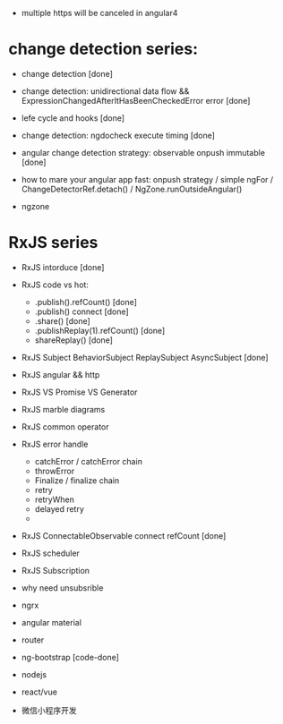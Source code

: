 


- multiple https will be canceled in angular4

# change detection series:
- change detection [done]
- change detection: unidirectional data flow && ExpressionChangedAfterItHasBeenCheckedError error  [done]
- lefe cycle and hooks [done]
- change detection: ngdocheck execute timing [done]
- angular change detection strategy: observable onpush immutable [done]
- how to mare your angular app fast: onpush strategy / simple ngFor / ChangeDetectorRef.detach() / NgZone.runOutsideAngular()

- ngzone


# RxJS series
- RxJS intorduce [done]
- RxJS code vs hot: 
  - .publish().refCount() [done]
  - .publish() connect [done]
  - .share() [done]
  - .publishReplay(1).refCount() [done]
  - shareReplay() [done]
- RxJS Subject BehaviorSubject ReplaySubject AsyncSubject [done]
- RxJS angular && http 
- RxJS VS Promise VS Generator
- RxJS marble diagrams
- RxJS common operator
- RxJS error handle
  - catchError / catchError chain
  - throwError
  - Finalize / finalize chain
  - retry
  - retryWhen
  - delayed retry
  - 
- RxJS ConnectableObservable connect refCount [done]
- RxJS scheduler
- RxJS Subscription
- why need unsubsrible

- ngrx

- angular material

- router

- ng-bootstrap [code-done]

- nodejs

- react/vue

- 微信小程序开发